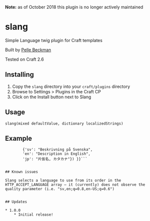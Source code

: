 **Note:** as of October 2018 this plugin is no longer actively maintained

# slang

Simple Language twig plugin for Craft templates

Built by [Pelle Beckman](http://beckman.io)

Tested on Craft 2.6

## Installing

1. Copy the `slang` directory into your `craft/plugins` directory
2. Browse to Settings > Plugins in the Craft CP
3. Click on the Install button next to Slang

## Usage

```slang(mixed defaultValue, dictionary localizedStrings)```


## Example

```{{ slang("Default string" ,
		{'sv': "Beskrivning på Svenska",
		'en': "Description in English",
		'jp': "片仮名, カタカナ"}) }}```
		

## Known issues

Slang selects a language to use from its order in the HTTP_ACCEPT_LANGUAGE array – it (currently) does not observe the quality parameter (i.e. "sv,en;q=0.8,en-US;q=0.6")


## Updates

* 1.0.0
	* Initial release!
